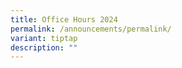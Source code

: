 ```yaml
---
title: Office Hours 2024
permalink: /announcements/permalink/
variant: tiptap
description: ""
---
```

